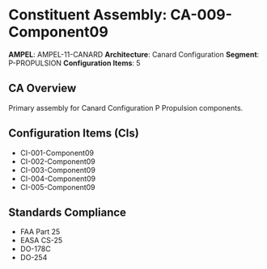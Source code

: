 # Constituent Assembly: CA-009-Component09

**AMPEL**: AMPEL-11-CANARD
**Architecture**: Canard Configuration
**Segment**: P-PROPULSION
**Configuration Items**: 5

## CA Overview
Primary assembly for Canard Configuration P Propulsion components.

## Configuration Items (CIs)
- CI-001-Component09
- CI-002-Component09
- CI-003-Component09
- CI-004-Component09
- CI-005-Component09

## Standards Compliance
- FAA Part 25
- EASA CS-25
- DO-178C
- DO-254
